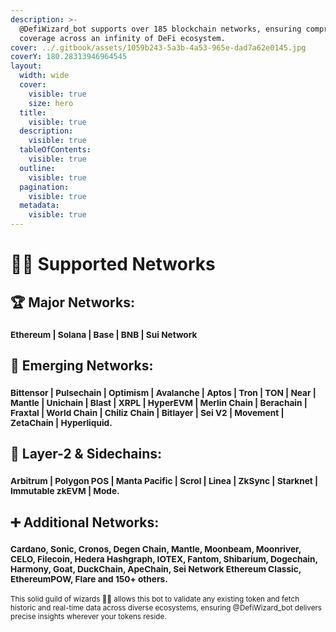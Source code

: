 ```yaml
---
description: >-
  @DefiWizard_bot supports over 185 blockchain networks, ensuring comprehensive
  coverage across an infinity of DeFi ecosystem.
cover: ../.gitbook/assets/1059b243-5a3b-4a53-965e-dad7a62e0145.jpg
coverY: 180.28313946964545
layout:
  width: wide
  cover:
    visible: true
    size: hero
  title:
    visible: true
  description:
    visible: true
  tableOfContents:
    visible: true
  outline:
    visible: true
  pagination:
    visible: true
  metadata:
    visible: true
---
```


# 🤹‍♀️ Supported Networks

## 🏆 Major Networks:

### <sup>Ethereum | Solana | Base | BNB | Sui Network</sup>

## 🚀 **Emerging Networks:**&#x20;

### <sup>Bittensor  |  Pulsechain  |  Optimism  |  Avalanche  |  Aptos  |  Tron  |  TON  |  Near  |  Mantle  |  Unichain  |  Blast  |  XRPL  |  HyperEVM  |  Merlin Chain  |  Berachain  |  Fraxtal  |  World Chain  |  Chiliz Chain  |  Bitlayer  |  Sei V2  |  Movement  |  ZetaChain  |  Hyperliquid.</sup>

## 🔗 **Layer-2 & Sidechains:**&#x20;

### <sup>Arbitrum | Polygon POS | Manta Pacific | Scrol | Linea | ZkSync | Starknet | Immutable zkEVM | Mode.</sup>

## ➕ **Additional Networks:**&#x20;

### <sup>Cardano, Sonic, Cronos, Degen Chain,  Mantle, Moonbeam, Moonriver, CELO, Filecoin, Hedera Hashgraph, IOTEX, Fantom, Shibarium, Dogechain, Harmony, Goat, DuckChain, ApeChain, Sei Network Ethereum Classic, EthereumPOW, Flare and 150+ others.</sup>

<sup>This solid guild of wizards 🧙‍♂️ allows this bot to validate any existing token and fetch historic and real-time data across diverse ecosystems, ensuring @DefiWizard\_bot delivers precise insights wherever your tokens reside.</sup>&#x20;
